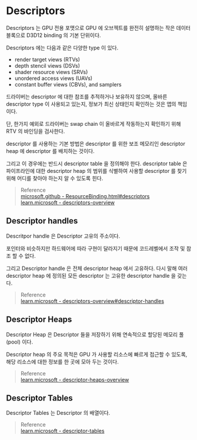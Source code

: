 # Descriptors

Descriptors 는 GPU 전용 포맷으로 GPU 에 오브젝트를 완전히 설명하는 작은 데이터 블록으로 D3D12 binding 의 기본 단위이다.

Descriptors 에는 다음과 같은 다양한 type 이 있다.
* render target views (RTVs)
* depth stencil views (DSVs)
* shader resource views (SRVs)
* unordered access views (UAVs)
* constant buffer views (CBVs), and samplers

드라이버는 descriptor 에 대한 참조를 추적하거나 보유하지 않으며, 올바른 descriptor type 이 사용되고 있는지, 정보가 최신 상태인지 확인하는 것은 앱의 책임이다.

단, 한가지 예외로 드라이버는 swap chain 이 올바르게 작동하는지 확인하기 위해 RTV 의 바인딩을 검사한다.

descriptor 를 사용하는 기본 방법은 descriptor 를 위한 보조 메모리인 descriptor heap 에 descriptor 를 배치하는 것이다.

그리고 이 경우에는 반드시 descriptor table 을 정의해야 한다. descriptor table 은 파이프라인에 대한 descriptor heap 의 범위를 식별하여 사용할 descriptor 를 찾기 위해 어디를 찾아야 하는지 알 수 있도록 힌다.

> Reference  
> [microsoft.github - ResourceBinding.html#descriptors](https://microsoft.github.io/DirectX-Specs/d3d/ResourceBinding.html#descriptors)  
> [learn.microsoft - descriptors-overview](https://learn.microsoft.com/en-us/windows/win32/direct3d12/descriptors-overview)  

## Descriptor handles
Descritpor handle 은 Descriptor 고유의 주소이다.

포인터와 비슷하지만 하드웨어에 따라 구현이 달라지기 때문에 코드레벨에서 조작 및 참조 할 수 없다.

그리고 Descriptor handle 은 전체 descriptor heap 에서 고유하다. 다시 말해 여러 descriptor heap 에 정의된 모든 descriptor 는 고유한 descriptor handle 을 갖는다.

> Reference  
> [learn.microsoft - descriptors-overview#descriptor-handles](https://learn.microsoft.com/en-us/windows/win32/direct3d12/descriptors-overview#descriptor-handles)   

## Descriptor Heaps
Descriptor Heap 은 Descriptor 들을 저장하기 위해 연속적으로 할당된 메모리 풀(pool) 이다.

Descriptor heap 의 주요 목적은 GPU 가 사용할 리소스에 빠르게 접근할 수 있도록, 해당 리소스에 대한 정보를 한 곳에 모아 두는 것이다. 

> Reference  
> [learn.microsoft - descriptor-heaps-overview](https://learn.microsoft.com/en-us/windows/win32/direct3d12/descriptor-heaps-overview)  

## Descriptor Tables
Descriptor Tables 는 Descriptor 의 배열이다.

> Reference  
> [learn.microsoft - descriptor-tables](https://learn.microsoft.com/en-us/windows/win32/direct3d12/descriptor-tables)  

